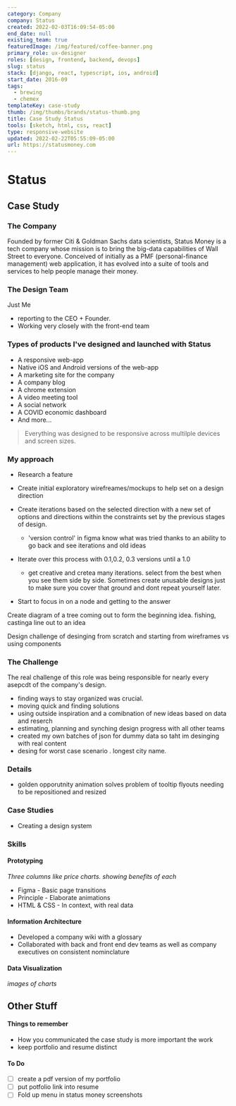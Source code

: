 ```yaml
---
category: Company
company: Status
created: 2022-02-03T16:09:54-05:00
end_date: null
existing_team: true
featuredImage: /img/featured/coffee-banner.png
primary_role: ux-designer
roles: [design, frontend, backend, devops]
slug: status
stack: [django, react, typescript, ios, android]
start_date: 2016-09
tags:
  - brewing
  - chemex
templateKey: case-study
thumb: /img/thumbs/brands/status-thumb.png
title: Case Study Status
tools: [sketch, html, css, react]
type: responsive-website
updated: 2022-02-22T05:55:09-05:00
url: https://statusmoney.com
---
```


# Status

## Case Study

### The Company

Founded by former Citi & Goldman Sachs data scientists, Status Money is a tech company whose mission is to bring the big-data capabilities of Wall Street to everyone. Conceived of initially as a PMF (personal-finance management) web application, it has evolved into a suite of tools and services to help people manage their money.

### The Design Team

Just Me

- reporting to the CEO + Founder.
- Working very closely with the front-end team

### Types of products I've designed and launched with Status

- A responsive web-app
- Native iOS and Android versions of the web-app
- A marketing site for the company
- A company blog
- A chrome extension
- A video meeting tool
- A social network
- A COVID economic dashboard
- And more...

> Everything was designed to be responsive across multilple devices and screen sizes.

### My approach

- Research a feature
- Create initial exploratory wirefreames/mockups to help set on a design direction
- Create iterations based on the selected direction with a new set of options and directions within the constraints set by the previous stages of design.

  - 'version control' in figma know what was tried thanks to an ability to go back and see iterations and old ideas

- Iterate over this process with 0.1,0.2, 0.3 versions until a 1.0
  - get creative and cretea many iterations. select from the best when you see them side by side. Sometimes create unusable designs just to make sure you cover that ground and dont repeat yourself later.
- Start to focus in on a node and getting to the answer

Create diagram of a tree coming out to form the beginning idea.
fishing, castinga line out to an idea

Design challenge of desinging from scratch and starting from wireframes vs using components

### The Challenge

The real challenge of this role was being responsible for nearly every asepcdt of the company's design.

- finding ways to stay organized was crucial.
- moving quick and finding solutions
- using outside inspiration and a comibnation of new ideas based on data and reserch
- estimating, planning and synching design progress with all other teams
- created my own batches of json for dummy data so taht im desinging with real content
- desing for worst case scenario . longest city name.

### Details

- golden opporutnity animation solves problem of tooltip flyouts needing to be repositioned and resized

### Case Studies

- Creating a design system

### Skills

#### Prototyping

_Three columns like price charts. showing benefits of each_

- Figma - Basic page transitions
- Principle - Elaborate animations
- HTML & CSS - In context, with real data

#### Information Architecture

- Developed a company wiki with a glossary
- Collaborated with back and front end dev teams as well as company executives on consistent nominclature

#### Data Visualization

_images of charts_

## Other Stuff

#### Things to remember

- How you communicated the case study is more important the work
- keep portfolio and resume distinct

#### To Do

- [ ] create a pdf version of my portfolio
- [ ] put potfolio link into resume
- [ ] Fold up menu in status money screenshots
